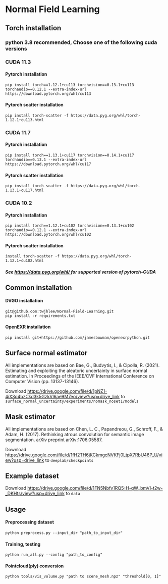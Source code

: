 # Normal Field Learning

## Torch installation
### python 3.8 recommended, Choose one of the following cuda versions

### CUDA 11.3
#### Pytorch installation
    pip install torch==1.12.1+cu113 torchvision==0.13.1+cu113 torchaudio==0.12.1 --extra-index-url https://download.pytorch.org/whl/cu113

#### Pytorch scatter installation
    pip install torch-scatter -f https://data.pyg.org/whl/torch-1.12.1+cu113.html

### CUDA 11.7
#### Pytorch installation
    pip install torch==1.13.1+cu117 torchvision==0.14.1+cu117 torchaudio==0.13.1 --extra-index-url https://download.pytorch.org/whl/cu117


#### Pytorch scatter installation
    pip install torch-scatter -f https://data.pyg.org/whl/torch-1.13.1+cu117.html

### CUDA 10.2
#### Pytorch installation
    pip install torch==1.12.1+cu102 torchvision==0.13.1+cu102 torchaudio==0.12.1 --extra-index-url https://download.pytorch.org/whl/cu102



#### Pytorch scatter installation
    install torch-scatter -f https://data.pyg.org/whl/torch-1.12.1+cu102.html


##### See https://data.pyg.org/whl/ for supported version of pytorch-CUDA


## Common installation
#### DVGO installation
    git@github.com:twjhlee/Normal-Field-Learning.git
    pip install -r requirements.txt

#### OpenEXR installation
    pip install git+https://github.com/jamesbowman/openexrpython.git
    
## Surface normal estimator
All implementations are based on Bae, G., Budvytis, I., & Cipolla, R. (2021). Estimating and exploiting the aleatoric uncertainty in surface normal estimation. In Proceedings of the IEEE/CVF International Conference on Computer Vision (pp. 13137-13146).

Download https://drive.google.com/file/d/1pNZ1-4iX3o4bzCkd3k5GzkVl6ae9M7eo/view?usp=drive_link to <code>surface_normal_uncertainty/experiments/nomask_noset1/models</code>


## Mask estimator
All implementations are based on Chen, L. C., Papandreou, G., Schroff, F., & Adam, H. (2017). Rethinking atrous convolution for semantic image segmentation. arXiv preprint arXiv:1706.05587.

Download https://drive.google.com/file/d/1fH2TH6jKCkmgcNVKFj0LtpX7RbU46P_U/view?usp=drive_link to <code>deeplab/checkpoints</code>

## Example dataset
Download https://drive.google.com/file/d/1FN5Nbfv1RQ5-H-qW_bmVI-t2w-_DKHts/view?usp=drive_link to <code>data</code>
## Usage
#### Preprocessing dataset
    python preprocess.py --input_dir "path_to_input_dir"
#### Training, testing
<pre><code>python run_all.py --config "path_to_config" </code></pre>

#### Pointcloud(ply) conversion
<pre><code>python tools/vis_volume.py "path to scene_mesh.npz" "threshold[0, 1]" </code></pre>
